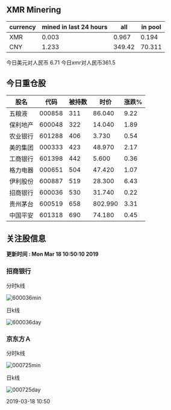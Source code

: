 ## XMR Minering

|currency|mined in last 24 hours|all|in pool|
|---|---|---|---|
|XMR|0.003|0.967|0.194|
|CNY|1.233|349.42|70.311|

今日美元对人民币 6.71	今日xmr对人民币361.5


## 今日重仓股 

|股名|代码|被持数|时价|涨跌%|
|---|---|---|---|---|
|五粮液|000858|311|86.040|9.22|
|保利地产|600048|322|14.040|1.89|
|农业银行|601288|406|3.730|0.54|
|美的集团|000333|423|48.970|2.17|
|工商银行|601398|442|5.600|0.36|
|格力电器|000651|504|47.420|1.07|
|伊利股份|600887|519|28.300|6.43|
|招商银行|600036|530|31.740|0.22|
|贵州茅台|600519|658|802.990|3.31|
|中国平安|601318|690|74.180|0.45|

## 关注股信息
**更新时间 : Mon Mar 18 10:50:10 2019**
### 招商银行 
分时k线

![600036min](http://image.sinajs.cn/newchart/min/n/sh600036.gif)

日k线

![600036day](http://image.sinajs.cn/newchart/daily/n/sh600036.gif)

### 京东方Ａ 
分时k线

![000725min](http://image.sinajs.cn/newchart/min/n/sz000725.gif)

日k线

![000725day](http://image.sinajs.cn/newchart/daily/n/sz000725.gif)

2019-03-18 10:50